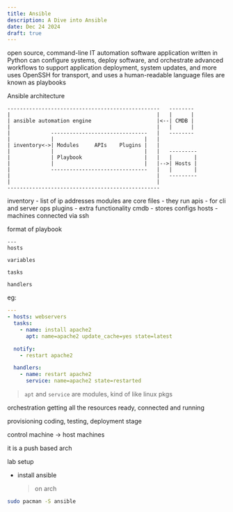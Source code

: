 ```yaml
---
title: Ansible
description: A Dive into Ansible
date: Dec 24 2024
draft: true
---
```


open source, command-line IT automation software application written in Python
can configure systems, deploy software, and orchestrate advanced workflows to support application deployment, system updates, and more
uses OpenSSH for transport, and uses a human-readable language
files are known as playbooks

Ansible architecture

```
-------------------------------------------------   --------
|                                               |   |      |
| ansible automation engine                     |<--| CMDB |
|                                               |   |      |
|             -------------------------------   |   --------
|             |                             |   |
| inventory<->| Modules     APIs    Plugins |   |
|             |                             |   |   ---------
|             | Playbook                    |   |   |       |
|             |                             |   |-->| Hosts |
|             -------------------------------   |   |       |
|                                               |   ---------
|                                               |
-------------------------------------------------
```

inventory - list of ip addresses
modules are core files - they run
apis - for cli and server ops
plugins - extra functionality
cmdb - stores configs
hosts - machines connected via ssh

format of playbook

```
---
hosts

variables

tasks

handlers
```

eg:

```yml
---
- hosts: webservers
  tasks:
    - name: install apache2
      apt: name=apache2 update_cache=yes state=latest

  notify:
    - restart apache2

  handlers:
    - name: restart apache2
      service: name=apache2 state=restarted
```

> `apt` and `service` are modules, kind of like linux pkgs

orchestration
getting all the resources ready, connected and running

provisioning
coding, testing, deployment stage

control machine -> host machines

it is a push based arch

lab setup

- install ansible
  > on arch

```bash
sudo pacman -S ansible
```
